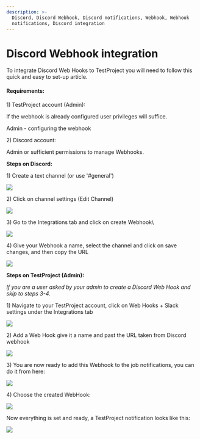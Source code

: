 ```yaml
---
description: >-
  Discord, Discord Webhook, Discord notifications, Webhook, Webhook
  notifications, Discord integration
---
```


# Discord Webhook integration

To integrate Discord Web Hooks to TestProject you will need to follow this quick and easy to set-up article.

#### **Requirements:** <a href="#h_88eeb82397" id="h_88eeb82397"></a>

1\) TestProject account (Admin):

If the webhook is already configured user privileges will suffice.

Admin - configuring the webhook

2\) Discord account:

Admin or sufficient permissions to manage Webhooks.

**Steps on Discord:**

1\) Create a text channel (or use '#general')

![](<../../.gitbook/assets/image (558).png>)

2\) Click on channel settings (Edit Channel)

![](<../../.gitbook/assets/image (561).png>)

3\) Go to the Integrations tab and click on create Webhook\


![](<../../.gitbook/assets/image (461).png>)

4\) Give your Webhook a name, select the channel and click on save changes, and then copy the URL

![](<../../.gitbook/assets/image (482).png>)

**Steps on TestProject (Admin):**

_If you are a user asked by your admin to create a Discord Web Hook and skip to steps 3-4._

1\) Navigate to your TestProject account, click on Web Hooks + Slack settings under the Integrations tab

![](<../../.gitbook/assets/image (545).png>)

2\) Add a Web Hook give it a name and past the URL taken from Discord webhook

![](<../../.gitbook/assets/image (487).png>)

3\) You are now ready to add this Webhook to the job notifications, you can do it from here:

![](<../../.gitbook/assets/image (569).png>)

4\) Choose the created WebHook:

![](<../../.gitbook/assets/image (464).png>)

Now everything is set and ready, a TestProject notification looks like this:

![](<../../.gitbook/assets/image (494).png>)
